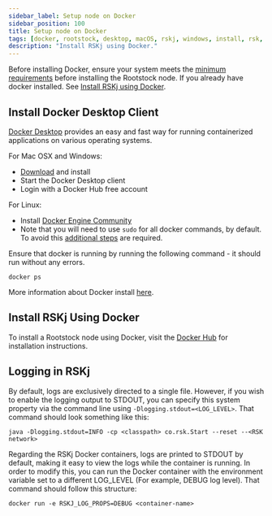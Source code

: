 ```yaml
---
sidebar_label: Setup node on Docker
sidebar_position: 100
title: Setup node on Docker
tags: [docker, rootstock, desktop, macOS, rskj, windows, install, rsk, node, how-to, network, requirements, mainnet, testnet, regtest]
description: "Install RSKj using Docker."
---
```


Before installing Docker, ensure your system meets the [minimum requirements](/node-operators/setup/requirements/) before installing the Rootstock node. If you already have docker installed. See [Install RSKj using Docker](#install-rskj-using-docker).

## Install Docker Desktop Client

[Docker Desktop](https://www.docker.com/products/docker-desktop/) provides an easy and fast way for running containerized applications on various operating systems.

For Mac OSX and Windows:

- [Download](https://www.docker.com/products/docker-desktop) and install
- Start the Docker Desktop client
- Login with a Docker Hub free account

For Linux:

- Install [Docker Engine Community](https://docs.docker.com/install/linux/docker-ce/ubuntu/)
- Note that you will need to use `sudo` for all docker commands, by default. To avoid this [additional steps](https://docs.docker.com/install/linux/linux-postinstall/) are required.

Ensure that docker is running by running the following command - it should run without any errors.

```shell
docker ps
```

More information about Docker install [here](https://docs.docker.com/install/).

## Install RSKj Using Docker

To install a Rootstock node using Docker, visit the [Docker Hub](https://hub.docker.com/r/rsksmart/rskj) for installation instructions.

## Logging in RSKj

By default, logs are exclusively directed to a single file. However, if you wish to enable the logging output to STDOUT, you can specify this system property via the command line using `-Dlogging.stdout=<LOG_LEVEL>`. That command should look something like this:
```
java -Dlogging.stdout=INFO -cp <classpath> co.rsk.Start --reset --<RSK network>
```

Regarding the RSKj Docker containers, logs are printed to STDOUT by default, making it easy to view the logs while the container is running. In order to modify this, you can run the Docker container with the environment variable set to a different LOG_LEVEL (For example, DEBUG log level). That command should follow this structure:
```
docker run -e RSKJ_LOG_PROPS=DEBUG <container-name>
```